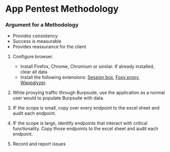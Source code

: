 # App Pentest Methodology

### Argument for a Methodology
- Provides consistency
- Success is measurable 
- Provides reassurance for the client

1. Configure browser.
    - Install Firefox, Chrome, Chromium or similar. If already installed, clear all data
    - Install the following extensions: [Session box](https://sessionbox.io/), [Foxy proxy](https://getfoxyproxy.org/), [Wappalyzer](https://www.wappalyzer.com).  

2. While proxying traffic through Burpsuite, use the application as a normal user would to populate Burpsuite with data. 

3. IF the scope is small, copy over every endpoint to the excel sheet and audit each endpoint. 

4. IF the scope is large, identify endpoints that interact with critical functionality. Copy those endpoints to the excel sheet and audit each endpoint. 

5. Record and report issues

